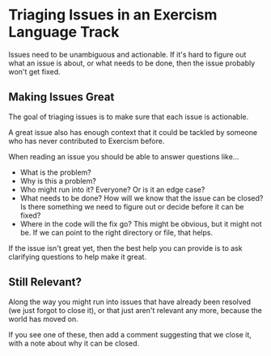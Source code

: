 # Triaging Issues in an Exercism Language Track

Issues need to be unambiguous and actionable. If it's hard to figure out what
an issue is about, or what needs to be done, then the issue probably won't get
fixed.

## Making Issues Great

The goal of triaging issues is to make sure that each issue is actionable.

A great issue also has enough context that it could be tackled by someone who has never contributed
to Exercism before.

When reading an issue you should be able to answer questions like...

* What is the problem?
* Why is this a problem?
* Who might run into it? Everyone? Or is it an edge case?
* What needs to be done? How will we know that the issue can be closed?
  Is there something we need to figure out or decide before it can be fixed?
* Where in the code will the fix go? This might be obvious, but it might not be. If we can point
  to the right directory or file, that helps.

If the issue isn't great yet, then the best help you can provide is to ask clarifying questions to help
make it great.

## Still Relevant?

Along the way you might run into issues that have already been resolved (we just forgot to close it), or
that just aren't relevant any more, because the world has moved on.

If you see one of these, then add a comment suggesting that we close it, with a note about why it can be
closed.
